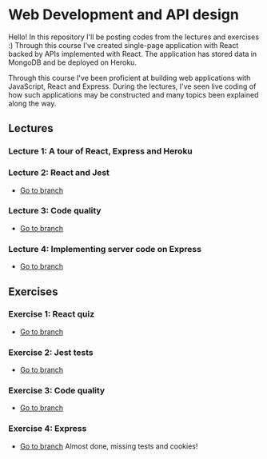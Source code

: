 # Web Development and API design
Hello! In this repository I'll be posting codes from the lectures and exercises :)
Through this course I've created single-page application with React backed by APIs implemented with React. The application has stored data in MongoDB and be deployed on Heroku.

Through this course I've been proficient at building web applications with JavaScript, React and Express. During the lectures, I've seen live coding of how such applications may be constructed and many topics been explained along the way.

## Lectures

### Lecture 1: A tour of React, Express and Heroku

### Lecture 2: React and Jest
* [Go to branch](https://github.com/jessicafuung/webutvikling-api-design/tree/lecture02)

### Lecture 3: Code quality
* [Go to branch](https://github.com/jessicafuung/webutvikling-api-design/tree/lecture03)

### Lecture 4: Implementing server code on Express
* [Go to branch](https://github.com/jessicafuung/webutvikling-api-design/tree/lecture04)

## Exercises

### Exercise 1: React quiz
* [Go to branch](https://github.com/jessicafuung/webutvikling-api-design/tree/exercises/01)

### Exercise 2: Jest tests
* [Go to branch](https://github.com/jessicafuung/webutvikling-api-design/tree/exercises/02)

### Exercise 3: Code quality
* [Go to branch](https://github.com/jessicafuung/webutvikling-api-design/tree/exercises/03)

### Exercise 4: Express
* [Go to branch](https://github.com/jessicafuung/webutvikling-api-design/tree/exercises/04)
Almost done, missing tests and cookies!

